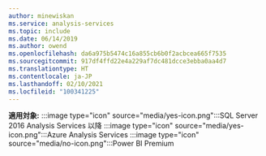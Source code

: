 ```yaml
---
author: minewiskan
ms.service: analysis-services
ms.topic: include
ms.date: 06/14/2019
ms.author: owend
ms.openlocfilehash: da6a975b5474c16a855cb6b0f2acbcea665f7535
ms.sourcegitcommit: 917df4ffd22e4a229af7dc481dcce3ebba0aa4d7
ms.translationtype: HT
ms.contentlocale: ja-JP
ms.lasthandoff: 02/10/2021
ms.locfileid: "100341225"
---
```

**適用対象:** :::image type="icon" source="media/yes-icon.png":::SQL Server 2016 Analysis Services 以降 :::image type="icon" source="media/yes-icon.png":::Azure Analysis Services :::image type="icon" source="media/no-icon.png":::Power BI Premium